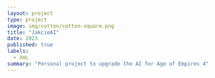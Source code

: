 ```yaml
---
layout: project
type: project
image: img/cotton/cotton-square.png
title: "JakcieAI"
date: 2023
published: true
labels:
  - XmL
summary: "Personal project to upgrade the AI for Age of Empires 4"
---
```

